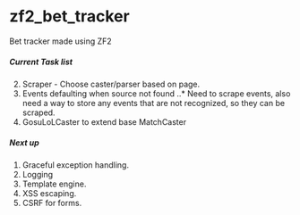 zf2_bet_tracker
===============

Bet tracker made using ZF2


##### Current Task list

2. Scraper  - Choose caster/parser based on page.
3. Events defaulting when source not found
..* Need to scrape events, also need a way to store any events that are not recognized, so they can be scraped.
4. GosuLoLCaster to extend base MatchCaster

##### Next up

1. Graceful exception handling.
2. Logging
3. Template engine.
4. XSS escaping.
5. CSRF for forms.
